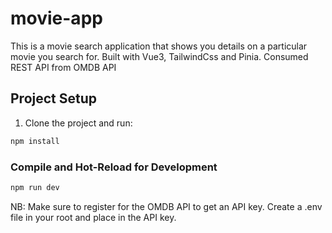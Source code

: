 # movie-app

This is a movie search application that shows you details on a particular movie you search for. 
Built with Vue3, TailwindCss and Pinia. Consumed REST API from OMDB API




## Project Setup

1. Clone the project and run:

```sh
npm install
```

### Compile and Hot-Reload for Development

```sh
npm run dev
```

NB: Make sure to register for the OMDB API to get an API key. Create a .env file in your root and place in the API key.

